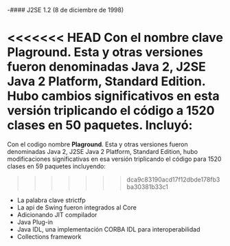 -#### J2SE 1.2 (8 de diciembre de 1998)

	
<<<<<<< HEAD
Con el nombre clave **Plaground**. Esta y otras versiones fueron denominadas Java 2, J2SE Java 2 Platform, Standard Edition. Hubo cambios significativos en esta versión triplicando el código a 1520 clases en 50 paquetes. Incluyó:
=======
Con el codigo nombre **Plaground**. Esta y otras versiones fueron denominadas Java 2, J2SE Java 2 Platform, Standard Edition, hubo modificaciones significativas en esa versión triplicando el código para 1520 clases en 59 paquetes incluyendo:
>>>>>>> dca9c83190acd17f12dbde178fb3ba30381b33c1

* La palabra clave strictfp 
* La api de Swing fueron integrados al Core
* Adicionando JIT compilador
* Java Plug-in
* Java IDL, una implementación CORBA IDL para interoperabilidad
* Collections framework 